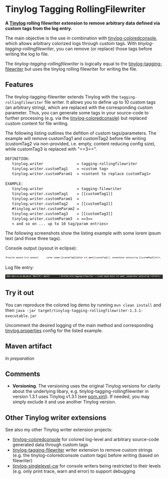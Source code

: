 # Tinylog Tagging RollingFilewriter
**A [Tinylog](http://www.tinylog.org) rolling filewriter extension to remove arbitrary data defined via custom tags from the log entry.**

The main objective is the use in combination with [tinylog-coloredconsole](https://github.com/tobiasrm/tinylog-coloredconsole), which allows arbitrary colorized logs through custom tags. With *tinylog-tagging-rollingfilewriter*, you can remove (or replace) those tags before writing the log to file.

The *tinylog-tagging-rollingfilewriter* is logically equal to the [tinylog-tagging-filewriter](https://github.com/tobiasrm/tinylog-tagging-filewriter) but uses the tinylog rolling filewriter for writing the file.

## Features
The tinylog-tagging-filewriter extends Tinylog with the `tagging-rollingfilewriter` file writer. It allows you to define up to 10 custom tags (an arbitrary string), which are replaced with the corresponding custom parameter. Thus, you can generate some tags in your source-code to further processing (e.g. via the [tinylog-coloredconsole](https://github.com/tobiasrm/tinylog-coloredconsole)) but replaced custom content for file writing.

The following listing outlines the defition of custom tags/parameters. The example will remove customTag1 and customTag2 before file writing (customTag2 via non-provided, i.e. empty, content reducing config size), while customTag3 is replaced with "==3==".
 
```  
DEFINITION:
   tinylog.writer               = tagging-rollingfilewriter
   tinylog.writer.customTag1    = <custom tag>
   tinylog.writer.customParam1  = <content to replace customTag1>
   
EXAMPLE:    
   tinylog.writer               = tagging-filewriter
   tinylog.writer.customTag1    = [[customTag1]]
   tinylog.writer.customParam1  = 
   tinylog.writer.customTag2    = [[customTag2]]
   #tinylog.writer.customParam2 = 
   tinylog.writer.customTag3    = [[customTag3]]
   tinylog.writer.customParam3  = ==3==
   < and so on ... up to 10 tag/param entries>
``` 

The following screenshots show the listing example with some lorem ipsum text (and those three tags). 

Console output (sysout in eclipse):

![](https://github.com/tobiasrm/tinylog-tagging-rollingfilewriter/blob/master/files/screenshot_sysout.png?raw=true) 

Log file entry:

![](https://github.com/tobiasrm/tinylog-tagging-rollingfilewriter/blob/master/files/screenshot_logfile.png?raw=true) 

## Try it out
You can reproduce the colored log demo by running  `mvn clean install`  and then  `java -jar target/tinylog-tagging-rollingfilewriter-1.3.1-executable.jar` 

Uncomment the desired logging of the main method and corresponding [tinylog.properties](https://github.com/tobiasrm/tinylog-tagging-rollingfilewriter/blob/master/src/main/resources/tinylog.properties) config for the listed example. 
 
## Maven artifact
*In preparation*


## Comments
- **Versioning**. The versioning uses the original Tinylog versions for clarity about the underlying libary, e.g. tinylog-tagging-rollingfilewriter in version 1.3.1 uses Tinylog v1.3.1 (see [pom.xml](https://github.com/tobiasrm/tinylog-tagging-rollingfilewriter/blob/master/pom.xml)). If needed, you may simply exclude it and use another Tinylog version.


## Other Tinylog writer extensions
See also my other Tinylog writer extension projects:

-  [tinylog-coloredconsole](https://github.com/tobiasrm/tinylog-coloredconsole) for colored log-level and arbitrary source-code generated data through custom tags
- [tinylog-tagging-filewriter](https://github.com/tobiasrm/tinylog-tagging-filewriter) writer extension to remove custom strings (e.g. the tinylog-coloredconsole custom tags) before writing (based on filewriter)
-  [tinylog-singlelevel-cw](https://github.com/tobiasrm/tinylog-singlelevel-cw) for console writers being restricted to their levels (e.g. only print trace, warn and error) to support debugging

